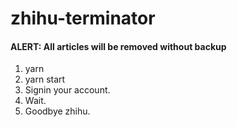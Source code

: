 # zhihu-terminator

#### ALERT: All articles will be removed **without backup**

1. yarn
2. yarn start
3. Signin your account.
4. Wait.
5. Goodbye zhihu.
